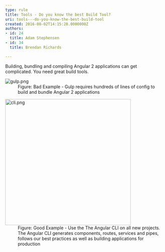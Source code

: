```yaml
---
type: rule
title: Tools - Do you know the best Build Tool?
uri: tools---do-you-know-the-best-build-tool
created: 2016-08-02T14:15:28.0000000Z
authors:
- id: 24
  title: Adam Stephensen
- id: 34
  title: Brendan Richards

---
```




<span class='intro'> Building, bundling and compiling Angular 2 applications can get complicated. You need great build tools.<br> </span>

<dl class="badImage"><dt>​​​<img src="/PublishingImages/gulp.png" alt="gulp.png" /></dt><dd>Figure&#58; Bad Example - Gulp requires hundreds of lines of config to build and bundle Angular 2 applications</dd></dl><dl class="goodImage"><dt><img src="/PublishingImages/cli.png" alt="cli.png" style="width&#58;400px;" /></dt><dd>Figure&#58; Go​od Example - Use the The Angular CLI on all new projects. The Angular CLI generates components, routes, services and pipes, follows our best practices as well as building applications for production </dd></dl><br><br>


